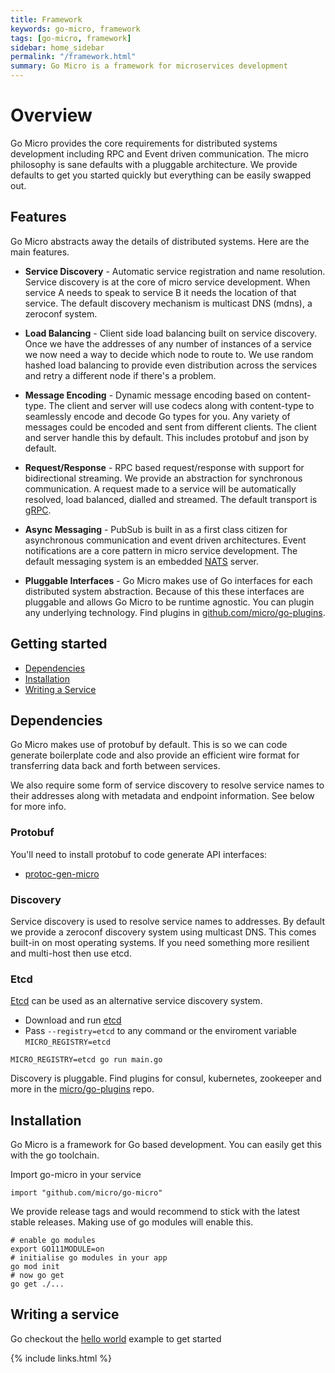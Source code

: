 ```yaml
---
title: Framework
keywords: go-micro, framework
tags: [go-micro, framework]
sidebar: home_sidebar
permalink: "/framework.html"
summary: Go Micro is a framework for microservices development
---
```


# Overview

Go Micro provides the core requirements for distributed systems development including RPC and Event driven communication. 
The micro philosophy is sane defaults with a pluggable architecture. We provide defaults to get you started quickly but everything can be easily swapped out.

## Features

Go Micro abstracts away the details of distributed systems. Here are the main features.

- **Service Discovery** - Automatic service registration and name resolution. Service discovery is at the core of micro service
development. When service A needs to speak to service B it needs the location of that service. The default discovery mechanism is
multicast DNS (mdns), a zeroconf system.

- **Load Balancing** - Client side load balancing built on service discovery. Once we have the addresses of any number of instances
of a service we now need a way to decide which node to route to. We use random hashed load balancing to provide even distribution
across the services and retry a different node if there's a problem.

- **Message Encoding** - Dynamic message encoding based on content-type. The client and server will use codecs along with content-type
to seamlessly encode and decode Go types for you. Any variety of messages could be encoded and sent from different clients. The client
and server handle this by default. This includes protobuf and json by default.

- **Request/Response** - RPC based request/response with support for bidirectional streaming. We provide an abstraction for synchronous
communication. A request made to a service will be automatically resolved, load balanced, dialled and streamed. The default
transport is [gRPC](https://grpc.io/).

- **Async Messaging** - PubSub is built in as a first class citizen for asynchronous communication and event driven architectures.
Event notifications are a core pattern in micro service development. The default messaging system is an embedded [NATS](https://nats.io/)
server.

- **Pluggable Interfaces** - Go Micro makes use of Go interfaces for each distributed system abstraction. Because of this these interfaces
are pluggable and allows Go Micro to be runtime agnostic. You can plugin any underlying technology. Find plugins in
[github.com/micro/go-plugins](https://github.com/micro/go-plugins).

## Getting started

- [Dependencies](#dependencies)
- [Installation](#installation)
- [Writing a Service](#writing-a-service)

## Dependencies

Go Micro makes use of protobuf by default. This is so we can code generate boilerplate code and also provide 
an efficient wire format for transferring data back and forth between services.

We also require some form of service discovery to resolve service names to their addresses along with 
metadata and endpoint information. See below for more info.

### Protobuf

You'll need to install protobuf to code generate API interfaces:

- [protoc-gen-micro](https://github.com/micro/protoc-gen-micro)

### Discovery

Service discovery is used to resolve service names to addresses. By default we provide a zeroconf discovery system 
using multicast DNS. This comes built-in on most operating systems. If you need something more resilient and multi-host then use etcd.

### Etcd

[Etcd](https://github.com/etcd-io/etcd) can be used as an alternative service discovery system.

- Download and run [etcd](https://github.com/etcd-io/etcd)
- Pass `--registry=etcd` to any command or the enviroment variable `MICRO_REGISTRY=etcd`

```
MICRO_REGISTRY=etcd go run main.go
```

Discovery is pluggable. Find plugins for consul, kubernetes, zookeeper and more in the [micro/go-plugins](https://github.com/micro/go-plugins) repo.

## Installation

Go Micro is a framework for Go based development. You can easily get this with the go toolchain.


Import go-micro in your service

```
import "github.com/micro/go-micro"
```

We provide release tags and would recommend to stick with the latest stable releases. Making use of go modules will enable this.

```
# enable go modules
export GO111MODULE=on
# initialise go modules in your app
go mod init
# now go get
go get ./...
```

## Writing a service

Go checkout the [hello world](go-helloworld.html) example to get started

{% include links.html %}
